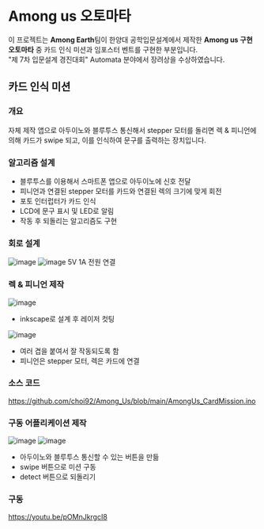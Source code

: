 # Among us 오토마타
이 프로젝트는 **Among Earth**팀이 한양대 공학입문설계에서 제작한 **Among us 구현 오토마타** 중 카드 인식 미션과 임포스터 벤트를 구현한 부분입니다. <br>
"제 7차 입문설계 경진대회" Automata 분야에서 장려상을 수상하였습니다.

## 카드 인식 미션
### 개요
자체 제작 앱으로 아두이노와 블루투스 통신해서 stepper 모터를 돌리면 렉 & 피니언에 의해 카드가 swipe 되고, 이를 인식하여 문구를 출력하는 장치입니다.

### 알고리즘 설계
- 블루투스를 이용해서 스마트폰 앱으로 아두이노에 신호 전달
- 피니언과 연결된 stepper 모터를 카드와 연결된 렉의 크기에 맞게 회전
- 포토 인터럽터가 카드 인식
- LCD에 문구 표시 및 LED로 알림
- 작동 후 되돌리는 알고리즘도 구현

### 회로 설계
![image](https://user-images.githubusercontent.com/65582244/132733669-542904a3-bc33-40b8-bd24-a929e7a65af1.png)
![image](https://user-images.githubusercontent.com/65582244/132733688-b6de0528-1332-4dc9-9e62-cbd2b1dabb37.png)
5V 1A 전원 연결

### 렉 & 피니언 제작
![image](https://user-images.githubusercontent.com/65582244/132734938-55569d6f-85e1-45a6-9312-b23024b98f31.png)
- inkscape로 설계 후 레이저 컷팅

![image](https://user-images.githubusercontent.com/65582244/132735439-cedb3557-f744-4858-89b4-14ef06f04e09.png)
- 여러 겹을 붙여서 잘 작동되도록 함
- 피니언은 stepper 모터, 렉은 카드에 연결

### 소스 코드
https://github.com/choi92/Among_Us/blob/main/AmongUs_CardMission.ino

### 구동 어플리케이션 제작
![image](https://user-images.githubusercontent.com/65582244/132739786-f68490c6-f503-42bc-97b5-9d6b3548422d.png)
![image](https://user-images.githubusercontent.com/65582244/132737444-89e77414-98fa-4dbe-8120-6b85c3a90e41.png)
- 아두이노와 블루투스 통신할 수 있는 버튼을 만듦
- swipe 버튼으로 미션 구동
- detect 버튼으로 되돌리기

### 구동
https://youtu.be/pOMnJkrgcI8

